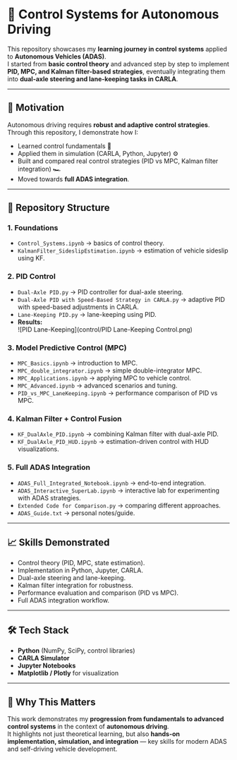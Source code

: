 # 🚗 Control Systems for Autonomous Driving

This repository showcases my **learning journey in control systems** applied to **Autonomous Vehicles (ADAS)**.  
I started from **basic control theory** and advanced step by step to implement **PID, MPC, and Kalman filter-based strategies**, eventually integrating them into **dual-axle steering and lane-keeping tasks in CARLA**.

---

## 📌 Motivation
Autonomous driving requires **robust and adaptive control strategies**.  
Through this repository, I demonstrate how I:
- Learned control fundamentals 📘
- Applied them in simulation (CARLA, Python, Jupyter) ⚙️
- Built and compared real control strategies (PID vs MPC, Kalman filter integration) 🏎️
- Moved towards **full ADAS integration**.

---

## 🚀 Repository Structure

### 1. Foundations
- `Control_Systems.ipynb` → basics of control theory.
- `KalmanFilter_SideslipEstimation.ipynb` → estimation of vehicle sideslip using KF.

### 2. PID Control
- `Dual-Axle PID.py` → PID controller for dual-axle steering.  
- `Dual-Axle PID with Speed-Based Strategy in CARLA.py` → adaptive PID with speed-based adjustments in CARLA.  
- `Lane-Keeping PID.py` → lane-keeping using PID.  
- **Results:**  
  ![PID Lane-Keeping](control/PID Lane-Keeping Control.png)

### 3. Model Predictive Control (MPC)
- `MPC_Basics.ipynb` → introduction to MPC.  
- `MPC_double_integrator.ipynb` → simple double-integrator MPC.  
- `MPC_Applications.ipynb` → applying MPC to vehicle control.  
- `MPC_Advanced.ipynb` → advanced scenarios and tuning.  
- `PID_vs_MPC_LaneKeeping.ipynb` → performance comparison of PID vs MPC.

### 4. Kalman Filter + Control Fusion
- `KF_DualAxle_PID.ipynb` → combining Kalman filter with dual-axle PID.  
- `KF_DualAxle_PID_HUD.ipynb` → estimation-driven control with HUD visualizations.  

### 5. Full ADAS Integration
- `ADAS_Full_Integrated_Notebook.ipynb` → end-to-end integration.  
- `ADAS_Interactive_SuperLab.ipynb` → interactive lab for experimenting with ADAS strategies.  
- `Extended Code for Comparison.py` → comparing different approaches.  
- `ADAS_Guide.txt` → personal notes/guide.

---

## 📈 Skills Demonstrated
- Control theory (PID, MPC, state estimation).
- Implementation in Python, Jupyter, CARLA.
- Dual-axle steering and lane-keeping.  
- Kalman filter integration for robustness.  
- Performance evaluation and comparison (PID vs MPC).  
- Full ADAS integration workflow.

---

## 🛠️ Tech Stack
- **Python** (NumPy, SciPy, control libraries)
- **CARLA Simulator**
- **Jupyter Notebooks**
- **Matplotlib / Plotly** for visualization

---

## 🌟 Why This Matters
This work demonstrates my **progression from fundamentals to advanced control systems** in the context of **autonomous driving**.  
It highlights not just theoretical learning, but also **hands-on implementation, simulation, and integration** — key skills for modern ADAS and self-driving vehicle development.
